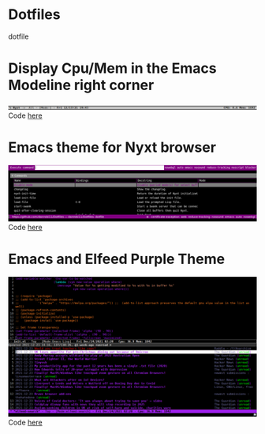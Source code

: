 # Dotfiles
dotfile

# Display Cpu/Mem in the Emacs Modeline right corner
![Emacs-display-cpu-mem-in-the-modeline-right-corner](https://github.com/danrobi11/Dotfiles/blob/main/screenshots/emacs-modeline.png)
Code [here](https://github.com/danrobi11/Dotfiles/blob/main/Emacs-display-cpu-mem-in-the-modeline-right-corner)

# Emacs theme for Nyxt browser
![Nyxt-Emacs-Theme](https://github.com/danrobi11/Dotfiles/blob/main/screenshots/nyxt-emacs-theme-3.png)
Code [here](https://github.com/danrobi11/Dotfiles/blob/main/nyxt-emacs-theme)

# Emacs and Elfeed Purple Theme
![emacs-purple-theme-with-elfeed](https://github.com/danrobi11/Dotfiles/blob/main/screenshots/emacs-purple-theme-with-elfeed.png)
Code [here](https://github.com/danrobi11/Dotfiles/blob/main/emacs-elfeed-purple-theme)
